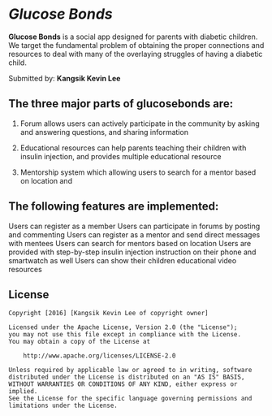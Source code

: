 # *Glucose Bonds*

**Glucose Bonds** is a social app designed for parents with diabetic children. We target the fundamental problem of obtaining the proper connections and resources to deal with many of the overlaying struggles of having a diabetic child.

Submitted by: **Kangsik Kevin Lee**


## The three major parts of glucosebonds are:
1. Forum allows users can actively participate in the community by asking and answering questions, and sharing information

2. Educational resources can help parents teaching their children with insulin injection, and provides multiple educational resource

3. Mentorship system which allowing users to search for a mentor based on location and 


## The following features are implemented:

Users can register as a member 
Users can participate in forums by posting and commenting
Users can register as a mentor and send direct messages with mentees
Users can search for mentors based on location
Users are provided with step-by-step insulin injection instruction on their phone and smartwatch as well
Users can show their children educational video resources 


## License

    Copyright [2016] [Kangsik Kevin Lee of copyright owner]

    Licensed under the Apache License, Version 2.0 (the "License");
    you may not use this file except in compliance with the License.
    You may obtain a copy of the License at

        http://www.apache.org/licenses/LICENSE-2.0

    Unless required by applicable law or agreed to in writing, software
    distributed under the License is distributed on an "AS IS" BASIS,
    WITHOUT WARRANTIES OR CONDITIONS OF ANY KIND, either express or implied.
    See the License for the specific language governing permissions and
    limitations under the License.
